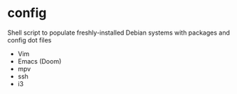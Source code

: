 # config
Shell script to populate freshly-installed Debian systems with packages and config dot files 
  * Vim
  * Emacs (Doom)
  * mpv
  * ssh
  * i3
